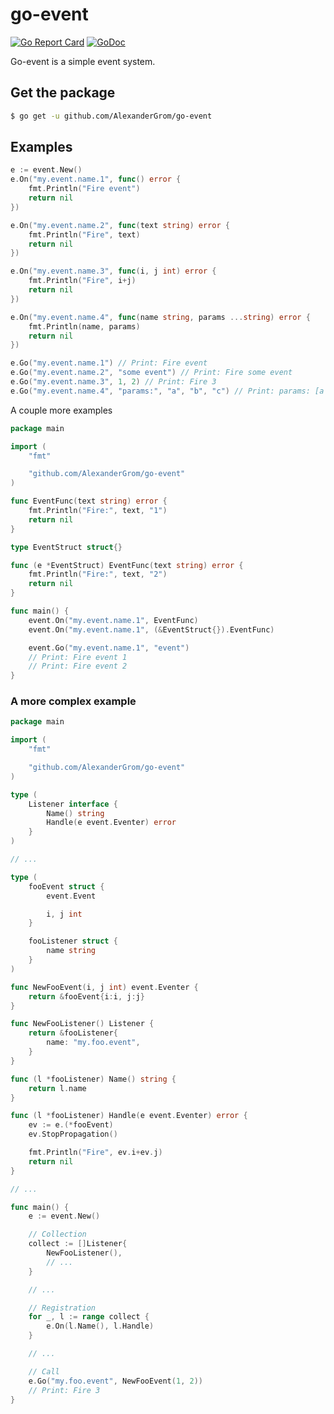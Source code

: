 # go-event
[![Go Report Card](https://goreportcard.com/badge/github.com/AlexanderGrom/go-event)](https://goreportcard.com/report/github.com/AlexanderGrom/go-event) [![GoDoc](https://godoc.org/github.com/AlexanderGrom/go-event?status.svg)](https://godoc.org/github.com/AlexanderGrom/go-event)

Go-event is a simple event system.

## Get the package
```bash
$ go get -u github.com/AlexanderGrom/go-event
```

## Examples
```go
e := event.New()
e.On("my.event.name.1", func() error {
    fmt.Println("Fire event")
    return nil
})

e.On("my.event.name.2", func(text string) error {
    fmt.Println("Fire", text)
    return nil
})

e.On("my.event.name.3", func(i, j int) error {
    fmt.Println("Fire", i+j)
    return nil
})

e.On("my.event.name.4", func(name string, params ...string) error {
    fmt.Println(name, params)
    return nil
})

e.Go("my.event.name.1") // Print: Fire event
e.Go("my.event.name.2", "some event") // Print: Fire some event
e.Go("my.event.name.3", 1, 2) // Print: Fire 3
e.Go("my.event.name.4", "params:", "a", "b", "c") // Print: params: [a b c]
```

A couple more examples
```go
package main

import (
    "fmt"

    "github.com/AlexanderGrom/go-event"
)

func EventFunc(text string) error {
    fmt.Println("Fire:", text, "1")
    return nil
}

type EventStruct struct{}

func (e *EventStruct) EventFunc(text string) error {
    fmt.Println("Fire:", text, "2")
    return nil
}

func main() {
    event.On("my.event.name.1", EventFunc)
    event.On("my.event.name.1", (&EventStruct{}).EventFunc)

    event.Go("my.event.name.1", "event")
    // Print: Fire event 1
    // Print: Fire event 2
}
```

### A more complex example

```go
package main

import (
    "fmt"

    "github.com/AlexanderGrom/go-event"
)

type (
    Listener interface {
        Name() string
        Handle(e event.Eventer) error
    }
)

// ...

type (
    fooEvent struct {
        event.Event

        i, j int
    }

    fooListener struct {
        name string
    }
)

func NewFooEvent(i, j int) event.Eventer {
    return &fooEvent{i:i, j:j}
}

func NewFooListener() Listener {
    return &fooListener{
        name: "my.foo.event",
    }
}

func (l *fooListener) Name() string {
    return l.name
}

func (l *fooListener) Handle(e event.Eventer) error {
    ev := e.(*fooEvent)
    ev.StopPropagation()

    fmt.Println("Fire", ev.i+ev.j)
    return nil
}

// ...

func main() {
    e := event.New()

    // Collection
    collect := []Listener{
        NewFooListener(),
        // ...
    }

    // ...

    // Registration
    for _, l := range collect {
        e.On(l.Name(), l.Handle)
    }

    // ...

    // Call
    e.Go("my.foo.event", NewFooEvent(1, 2))
    // Print: Fire 3
}
```